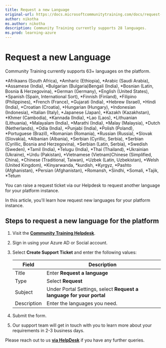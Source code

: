 ```yaml
---
title: Request a new Language
original-url: https://docs.microsoftcommunitytraining.com/docs/request-a-new-language
author: nikotha
ms.author: nikotha
description: Community Training currently supports 28 languages.
ms.prod: learning-azure
---
```


# Request a new Language

 Community Training currently supports 63+ languages on the platform.

 *Afrikaans (South Africa), *Amharic (Ethiopia), *Arabic (Saudi Arabia), *Assamese (India), *Bulgarian (Bulgaria)Bengali (India), *Bosnian (Latin, Bosnia & Herzegovina), *German (Germany), *English (United States), *Spanish (Spain, International Sort), *Finnish (Finland), *Filipino (Philippines), *French (France), *Gujarati (India), *Hebrew (Israel), *Hindi (India), *Croatian (Croatia), *Hungarian (Hungary), *Indonesian (Indonesia), *Italian (Italy), *Japanese (Japan), *Kazakh (Kazakhstan), *Khmer (Cambodia), *Kannada (India), *Lao (Laos), *Lithuanian (Lithuania), *Malayalam (India), *Marathi (India), *Malay (Malaysia), *Dutch (Netherlands), *Odia (India), *Punjabi (India), *Polish (Poland), *Portuguese (Brazil), *Romanian (Romania), *Russian (Russia), *Slovak (Slovakia), *Albanian (Albania), *Serbian (Cyrillic, Serbia), *Serbian (Cyrillic, Bosnia and Herzegovina), *Serbian (Latin, Serbia), *Swedish (Sweden), *Tamil (India), *Telugu (India), *Thai (Thailand), *Ukrainian (Ukraine), *Urdu (Pakistan), *Vietnamese (Vietnam)Chinese (Simplified, China), *Chinese (Traditional, Taiwan), *Uzbek (Latin, Uzbekistan), *Welsh (United Kingdom), *Kinyarwanda, *kurdish, *Kyrgyz, *Pashto (Afghanistan), *Persian (Afghanistan),  *Romansh, *Sindhi, *Somali, *Tajik, *Tetum

You can raise a request ticket via our Helpdesk to request another language for your platform instance.

In this article, you'll learn how request new languages for your platform instance.

## Steps to request a new language for the platform

1. Visit the [**Community Training Helpdesk**](https://aka.ms/cthelpdesk/).

1. Sign in using your Azure AD or Social account.

1. Select **Create Support Ticket** and enter the following values:

    |Field|Description|
    |---|---|
    |Title|Enter **Request a language**|
    |Type|Select **Request**|
    |Subject |Under Portal Settings, select **Request a language for your portal**|
    |Description|Enter the languages you need. |

1. Submit the form.

1. Our support team will get in touch with you to learn more about your requirements in 2-3 business days.

Please reach out to us [**via HelpDesk**](https://aka.ms/cthelpdesk) if you have any further queries.
